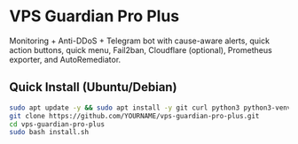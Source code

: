 # VPS Guardian Pro Plus
Monitoring + Anti-DDoS + Telegram bot with cause-aware alerts, quick action buttons, quick menu,
Fail2ban, Cloudflare (optional), Prometheus exporter, and AutoRemediator.

## Quick Install (Ubuntu/Debian)
```bash
sudo apt update -y && sudo apt install -y git curl python3 python3-venv python3-pip rsync jq
git clone https://github.com/YOURNAME/vps-guardian-pro-plus.git
cd vps-guardian-pro-plus
sudo bash install.sh
```

